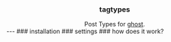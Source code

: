 <div style="text-align:center">
  <h3>tagtypes</h3>
  Post Types for <a href="ghost.org">ghost</a>.
</div>
---
### installation
### settings
### how does it work?
